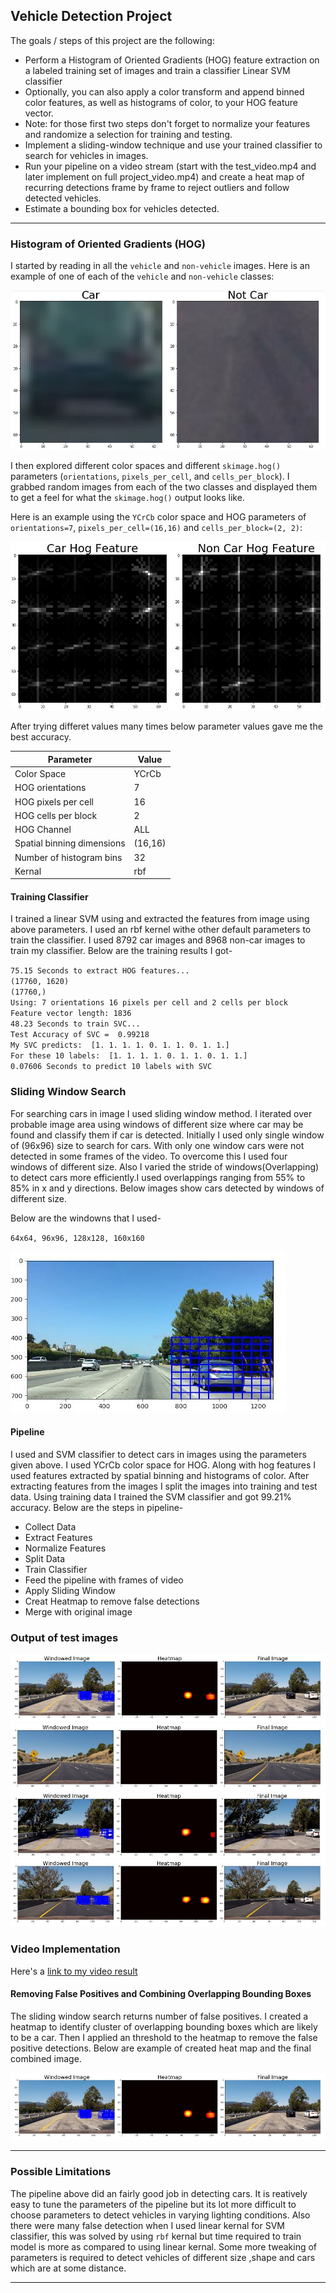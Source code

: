 **Vehicle Detection Project**
---
The goals / steps of this project are the following:

* Perform a Histogram of Oriented Gradients (HOG) feature extraction on a labeled training set of images and train a classifier Linear SVM classifier
* Optionally, you can also apply a color transform and append binned color features, as well as histograms of color, to your HOG feature vector. 
* Note: for those first two steps don't forget to normalize your features and randomize a selection for training and testing.
* Implement a sliding-window technique and use your trained classifier to search for vehicles in images.
* Run your pipeline on a video stream (start with the test_video.mp4 and later implement on full project_video.mp4) and create a heat map of recurring detections frame by frame to reject outliers and follow detected vehicles.
* Estimate a bounding box for vehicles detected.

[//]: # (Image References)
[image1]: ./OutputImages/Car.JPG
[image2]: ./OutputImages/HOG.JPG
[image3]: ./OutputImages/Windows_detected.JPG
[image4]: ./OutputImages/CarHeat.JPG
[image5]: ./OutputImages/test1.JPG
[image6]: ./OutputImages/test2.JPG
[image7]: ./OutputImages/test5.JPG
[image8]: ./OutputImages/test6.JPG
[image9]: ./OutputImages/window.JPG

---
### Histogram of Oriented Gradients (HOG)

I started by reading in all the `vehicle` and `non-vehicle` images.  Here is an example of one of each of the `vehicle` and `non-vehicle` classes:

![alt text][image1]

I then explored different color spaces and different `skimage.hog()` parameters (`orientations`, `pixels_per_cell`, and `cells_per_block`).  I grabbed random images from each of the two classes and displayed them to get a feel for what the `skimage.hog()` output looks like.

Here is an example using the `YCrCb` color space and HOG parameters of `orientations=7`, `pixels_per_cell=(16,16)` and `cells_per_block=(2, 2)`:

![alt text][image2]

After trying differet values many times below parameter values gave me the best accuracy.

| Parameter | Value |
|-----------|---------|
| Color Space | YCrCb |
| HOG orientations | 7 |
| HOG pixels per cell | 16 |
| HOG cells per block | 2 |
| HOG Channel | ALL |
| Spatial binning dimensions | (16,16) |
| Number of histogram bins | 32 |
| Kernal | rbf |

#### Training Classifier

I trained a linear SVM using and extracted the features from image using above parameters. I used an rbf kernel withe other default parameters to train the classifier. I used 8792 car images and 8968 non-car images to train my classifier. 
Below are the training results I got-

`75.15 Seconds to extract HOG features...`<br /> 
`(17760, 1620)` <br />
`(17760,)` <br />
`Using: 7 orientations 16 pixels per cell and 2 cells per block` <br />
`Feature vector length: 1836` <br />
`48.23 Seconds to train SVC...`  <br />
`Test Accuracy of SVC =  0.99218`  <br />
`My SVC predicts:  [1. 1. 1. 1. 0. 1. 1. 0. 1. 1.]`<br />
`For these 10 labels:  [1. 1. 1. 1. 0. 1. 1. 0. 1. 1.]`  <br />
`0.07606 Seconds to predict 10 labels with SVC`  <br />
  
### Sliding Window Search

For searching cars in image I used sliding window method. I iterated over probable image area using windows of different size where car may be found and classify them if car is detected. Initially I used only single window of (96x96) size to search for cars. With only one window cars were not detected in some frames of the video. To overcome this I used four windows of different size. Also I varied the stride of windows(Overlapping) to detect cars more efficiently.I used overlappings ranging from 55% to 85% in x and y directions. Below images show cars detected by windows of different size.

Below are the windowns that I used-

`64x64, 96x96, 128x128, 160x160`

![alt text][image9]

#### Pipeline

I used and SVM classifier to detect cars in images using the parameters given above. I used YCrCb color space for HOG. Along with hog features I used features extracted by spatial binning and histograms of color. After extracting features from the images I split the images into training and test data. Using training data I trained the SVM classifier and got 99.21% accuracy. Below are the steps in pipeline-

- Collect Data
- Extract Features
- Normalize Features
- Split Data
- Train Classifier
- Feed the pipeline with frames of video
- Apply Sliding Window
- Creat Heatmap to remove false detections
- Merge with original image

### Output of test images

![alt text][image5]
![alt text][image6]
![alt text][image7]
![alt text][image8]

### Video Implementation

Here's a [link to my video result](./test_output_videos/output1.mp4)


#### Removing False Positives and Combining Overlapping Bounding Boxes

The sliding window search returns number of false positives. I created a heatmap to identify cluster of overlapping bounding boxes which are likely to be a car. Then I applied an threshold to the heatmap to remove the false positive detections. 
Below are example of created heat map and the final combined image.

![alt text][image5]

---

### Possible Limitations

The pipeline above did an fairly good job in detecting cars. It is reatively easy to tune the parameters of the pipeline but its lot more difficult to choose parameters to detect vehicles in varying lighting conditions. Also there were many false detection when I used linear kernal for SVM classifier, this was solved by using `rbf` kernal but time required to train model is more as compared to using linear kernal. Some more tweaking of parameters is required to detect vehicles of different size ,shape and cars which are at some distance.

---


